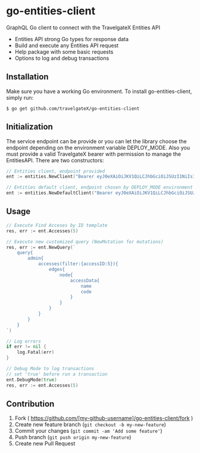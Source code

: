 # go-entities-client
GraphQL Go client to connect with the TravelgateX Entities API

* Entities API strong Go types for response data
* Build and execute any Entities API request
* Help package with some basic requests
* Options to log and debug transactions

## Installation
Make sure you have a working Go environment. To install go-entities-client, simply run:

```
$ go get github.com/travelgateX/go-entities-client
```

## Initialization
The service endpoint can be provide or you can let the library choose the endpoint depending on the environment variable DEPLOY_MODE. Also you must provide a valid TravelgateX bearer with permission to manage the EntitiesAPI. There are two constructors:
```go
// Entities client, endpoint provided
ent := entities.NewClient("Bearer eyJ0eXAiOiJKV1QiLCJhbGciOiJSUzI1NiIsImt...", "https://api...")

// Entities default client, endpoint chosen by DEPLOY_MODE environment variable
ent := entities.NewDefaultClient("Bearer eyJ0eXAiOiJKV1QiLCJhbGciOiJSUzI1NiIsImt...")
```

## Usage
```go
// Execute Find Acceses by ID template
res, err := ent.Accesses(5)

// Execute new customized query (NewMutation for mutations)
res, err := ent.NewQuery(`
    query{
        admin{
            accesses(filter:{accessID:5}){
                edges{
                    node{
                        accessData{
                            name
                            code
                        }
                    }
                }
            }
        }
    }
`)

// Log errors
if err != nil {
    log.Fatal(err)
}

// Debug Mode to log transactions
// set 'true' before run a transaction
ent.DebugMode(true)
res, err := ent.Accesses(5)

```

## Contribution
1. Fork ( https://github.com/[my-github-username]/go-entities-client/fork )
2. Create new feature branch (`git checkout -b my-new-feature`)
3. Commit your changes (`git commit -am 'Add some feature'`)
4. Push branch (`git push origin my-new-feature`)
5. Create new Pull Request